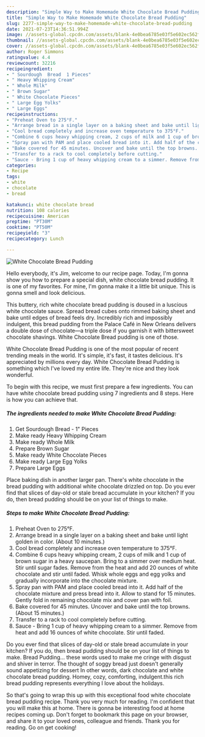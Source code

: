 ```yaml
---
description: "Simple Way to Make Homemade White Chocolate Bread Pudding"
title: "Simple Way to Make Homemade White Chocolate Bread Pudding"
slug: 2277-simple-way-to-make-homemade-white-chocolate-bread-pudding
date: 2021-07-23T14:36:51.994Z
image: //assets-global.cpcdn.com/assets/blank-4e0bea6785e03f5e602ec562f230caae08da540cada707380b4fe1bbebba43da.png
thumbnail: //assets-global.cpcdn.com/assets/blank-4e0bea6785e03f5e602ec562f230caae08da540cada707380b4fe1bbebba43da.png
cover: //assets-global.cpcdn.com/assets/blank-4e0bea6785e03f5e602ec562f230caae08da540cada707380b4fe1bbebba43da.png
author: Roger Simmons
ratingvalue: 4.4
reviewcount: 32216
recipeingredient:
- " Sourdough  Bread  1 Pieces"
- " Heavy Whipping Cream"
- " Whole Milk"
- " Brown Sugar"
- " White Chocolate Pieces"
- " Large Egg Yolks"
- " Large Eggs"
recipeinstructions:
- "Preheat Oven to 275°F."
- "Arrange bread in a single layer on a baking sheet and bake until light golden in color. (About 10 minutes.)"
- "Cool bread completely and increase oven temperature to 375°F."
- "Combine 6 cups heavy whipping cream, 2 cups of milk and 1 cup of brown sugar in a heavy saucepan. Bring to a simmer over medium heat. Stir until sugar fades. Remove from the heat and add 20 ounces of white chocolate and stir until faded. Whisk whole eggs and egg yolks and gradually incorporate  into the chocolate mixture."
- "Spray pan with PAM and place cooled bread into it. Add half of the chocolate mixture and press bread into it. Allow to stand for 15 minutes. Gently fold in remaining chocolate mix and cover pan with foil."
- "Bake covered for 45 minutes. Uncover and bake until the top browns. (About 15 minutes.)"
- "Transfer to a rack to cool completely before cutting."
- "Sauce - Bring 1 cup of heavy whipping cream to a simmer. Remove from heat and add 16 ounces of white chocolate. Stir until faded."
categories:
- Recipe
tags:
- white
- chocolate
- bread

katakunci: white chocolate bread 
nutrition: 108 calories
recipecuisine: American
preptime: "PT30M"
cooktime: "PT50M"
recipeyield: "3"
recipecategory: Lunch

---
```



![White Chocolate Bread Pudding](//assets-global.cpcdn.com/assets/blank-4e0bea6785e03f5e602ec562f230caae08da540cada707380b4fe1bbebba43da.png)

Hello everybody, it's Jim, welcome to our recipe page. Today, I'm gonna show you how to prepare a special dish, white chocolate bread pudding. It is one of my favorites. For mine, I'm gonna make it a little bit unique. This is gonna smell and look delicious.

This buttery, rich white chocolate bread pudding is doused in a luscious white chocolate sauce. Spread bread cubes onto rimmed baking sheet and bake until edges of bread feels dry. Incredibly rich and impossibly indulgent, this bread pudding from the Palace Café in New Orleans delivers a double dose of chocolate—a triple dose if you garnish it with bittersweet chocolate shavings. White Chocolate Bread pudding is one of those.

White Chocolate Bread Pudding is one of the most popular of recent trending meals in the world. It's simple, it's fast, it tastes delicious. It's appreciated by millions every day. White Chocolate Bread Pudding is something which I've loved my entire life. They're nice and they look wonderful.


To begin with this recipe, we must first prepare a few ingredients. You can have white chocolate bread pudding using 7 ingredients and 8 steps. Here is how you can achieve that.

<!--inarticleads1-->

##### The ingredients needed to make White Chocolate Bread Pudding:

1. Get  Sourdough  Bread - 1&#34; Pieces
1. Make ready  Heavy Whipping Cream
1. Make ready  Whole Milk
1. Prepare  Brown Sugar
1. Make ready  White Chocolate Pieces
1. Make ready  Large Egg Yolks
1. Prepare  Large Eggs


Place baking dish in another larger pan. There&#39;s white chocolate in the bread pudding with additional white chocolate drizzled on top. Do you ever find that slices of day-old or stale bread accumulate in your kitchen? If you do, then bread pudding should be on your list of things to make. 

<!--inarticleads2-->

##### Steps to make White Chocolate Bread Pudding:

1. Preheat Oven to 275°F.
1. Arrange bread in a single layer on a baking sheet and bake until light golden in color. (About 10 minutes.)
1. Cool bread completely and increase oven temperature to 375°F.
1. Combine 6 cups heavy whipping cream, 2 cups of milk and 1 cup of brown sugar in a heavy saucepan. Bring to a simmer over medium heat. Stir until sugar fades. Remove from the heat and add 20 ounces of white chocolate and stir until faded. Whisk whole eggs and egg yolks and gradually incorporate  into the chocolate mixture.
1. Spray pan with PAM and place cooled bread into it. Add half of the chocolate mixture and press bread into it. Allow to stand for 15 minutes. Gently fold in remaining chocolate mix and cover pan with foil.
1. Bake covered for 45 minutes. Uncover and bake until the top browns. (About 15 minutes.)
1. Transfer to a rack to cool completely before cutting.
1. Sauce - Bring 1 cup of heavy whipping cream to a simmer. Remove from heat and add 16 ounces of white chocolate. Stir until faded.


Do you ever find that slices of day-old or stale bread accumulate in your kitchen? If you do, then bread pudding should be on your list of things to make. Bread Pudding… these words used to make me cringe with disgust and shiver in terror. The thought of soggy bread just doesn&#39;t generally sound appetizing for dessert In other words, dark chocolate and white chocolate bread pudding. Homey, cozy, comforting, indulgent.this rich bread pudding represents everything I love about the holidays. 

So that's going to wrap this up with this exceptional food white chocolate bread pudding recipe. Thank you very much for reading. I'm confident that you will make this at home. There is gonna be interesting food at home recipes coming up. Don't forget to bookmark this page on your browser, and share it to your loved ones, colleague and friends. Thank you for reading. Go on get cooking!
